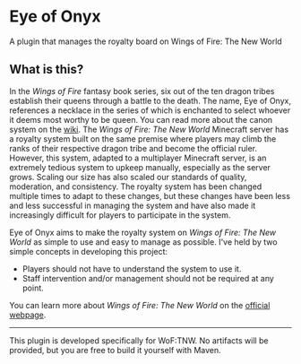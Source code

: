 # Eye of Onyx
A plugin that manages the royalty board on Wings of Fire: The New World

## What is this?
In the *Wings of Fire* fantasy book series, six out of the ten dragon tribes establish their queens through a battle to the death. The name, Eye of Onyx, references a necklace in the series of which is enchanted to select whoever it deems most worthy to be queen. You can read more about the canon system on the [wiki](https://wingsoffire.fandom.com/wiki/Dragon_royalty). The *Wings of Fire: The New World* Minecraft server has a royalty system built on the same premise where players may climb the ranks of their respective dragon tribe and become the official ruler. However, this system, adapted to a multiplayer Minecraft server, is an extremely tedious system to upkeep manually, especially as the server grows. Scaling our size has also scaled our standards of quality, moderation, and consistency. The royalty system has been changed multiple times to adapt to these changes, but these changes have been less and less successful in managing the system and have also made it increasingly difficult for players to participate in the system.

Eye of Onyx aims to make the royalty system on *Wings of Fire: The New World* as simple to use and easy to manage as possible. I've held by two simple concepts in developing this project:
- Players should not have to understand the system to use it.
- Staff intervention and/or management should not be required at any point.

You can learn more about *Wings of Fire: The New World* on the [official webpage](https://www.woftnw.org).

---
This plugin is developed specifically for WoF:TNW. No artifacts will be provided, but you are free to build it yourself with Maven.
